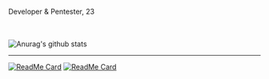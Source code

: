 Developer & Pentester, 23 <br> <br><a href="https://gist.github.com/the-real-t30d0r"><img src="https://img.shields.io/badge/GistGithub-grey" alt=""></a> <a href="https://img.shields.io/badge/age-23-brightgreen"><img src="https://img.shields.io/badge/age-23-brightgreen" alt=""></a>

![Anurag's github stats](https://github-readme-stats.vercel.app/api?username=the-real-t30d0r&show_icons=true&theme=white)

---------------------
[![ReadMe Card](https://github-readme-stats.vercel.app/api/pin/?username=the-real-t30d0r&repo=MacOS-DNS-ADD-Blocker)](https://github.com/the-real-t30d0r//Macos-AT-DNS-Blocker)
[![ReadMe Card](https://github-readme-stats.vercel.app/api/pin/?username=the-real-t30d0r&repo=Hackintosh-Skilake-GA-H110M-S2HP-EFI)](https://github.com/the-real-t30d0r/Hackintosh-Skilake-GA-H110M-S2HP-EFI)
<!--

**teodorcucu/teodorcucu** is a ✨ _special_ ✨ repository because its `README.md` (this file) appears on your GitHub profile.

Here are some ideas to get you started:

- 🔭 I’m currently working on ...
- 🌱 I’m currently learning ...
- 👯 I’m looking to collaborate on ...
- 🤔 I’m looking for help with ...
- 💬 Ask me about ...
- 📫 How to reach me: ...
- 😄 Pronouns: ...
- ⚡ Fun fact: ...
-->
